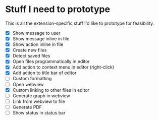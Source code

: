 # Stuff I need to prototype

This is all the extension-specific stuff I'd like to prototype for feasibility.

- [x] Show message to user
- [x] Show message inline in file
- [x] Show action inline in file
- [x] Create new files
- [x] Detect saved files
- [x] Open files programmatically in editor
- [x] Add action to context menu in editor (right-click)
- [x] Add action to title bar of editor
- [ ] Custom formatting
- [ ] Open webview
- [x] Custom linking to other files in editor
- [ ] Generate graph in webview
- [ ] Link from webview to file
- [ ] Generate PDF
- [ ] Show status in status bar